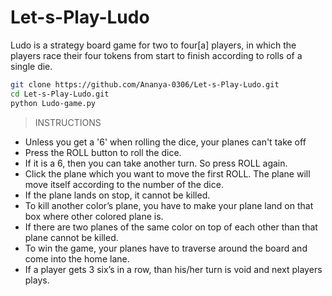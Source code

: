 # Let-s-Play-Ludo
Ludo is a strategy board game for two to four[a] players, in which the players race their four tokens from start to finish according to rolls of a single die.

```bash
git clone https://github.com/Ananya-0306/Let-s-Play-Ludo.git 
cd Let-s-Play-Ludo.git
python Ludo-game.py
```

> INSTRUCTIONS

* Unless you get a '6' when rolling the dice, your planes can't take off 
* Press the ROLL button to roll the dice. 
* If it is a 6, then you can take another turn. So press ROLL again. 
* Click the plane which you want to move the first ROLL. The plane will move itself according to the number of the dice. 
* If the plane lands on stop, it cannot be killed. 
* To kill another color’s plane, you have to make your plane land on that box where other colored plane is. 
* If there are two planes of the same color on top of each other than that plane cannot be killed. 
* To win the game, your planes have to traverse around the board and come into the home lane. 
* If a player gets 3 six’s in a row, than his/her turn is void and next players plays. 